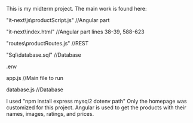 This is my midterm project.
The main work is found here:

"it-next\js\productScript.js" //Angular part

"it-next\index.html" //Angular part lines 38-39, 588-623

"routes\productRoutes.js" //REST

"Sql\database.sql" //Database

.env

app.js //Main file to run

database.js //Database

I used "npm install express mysql2 dotenv path"
Only the homepage was customized for this project.
Angular is used to get the products with their names, images, ratings, and prices.
